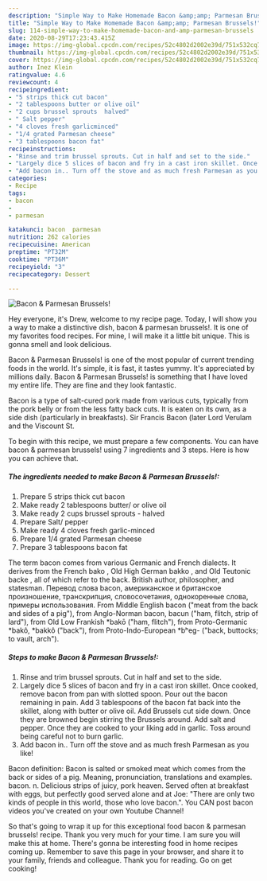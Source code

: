 ```yaml
---
description: "Simple Way to Make Homemade Bacon &amp;amp; Parmesan Brussels!"
title: "Simple Way to Make Homemade Bacon &amp;amp; Parmesan Brussels!"
slug: 114-simple-way-to-make-homemade-bacon-and-amp-parmesan-brussels
date: 2020-08-29T17:23:43.415Z
image: https://img-global.cpcdn.com/recipes/52c4802d2002e39d/751x532cq70/bacon-parmesan-brussels-recipe-main-photo.jpg
thumbnail: https://img-global.cpcdn.com/recipes/52c4802d2002e39d/751x532cq70/bacon-parmesan-brussels-recipe-main-photo.jpg
cover: https://img-global.cpcdn.com/recipes/52c4802d2002e39d/751x532cq70/bacon-parmesan-brussels-recipe-main-photo.jpg
author: Inez Klein
ratingvalue: 4.6
reviewcount: 4
recipeingredient:
- "5 strips thick cut bacon"
- "2 tablespoons butter or olive oil"
- "2 cups brussel sprouts  halved"
- " Salt pepper"
- "4 cloves fresh garlicminced"
- "1/4 grated Parmesan cheese"
- "3 tablespoons bacon fat"
recipeinstructions:
- "Rinse and trim brussel sprouts. Cut in half and set to the side."
- "Largely dice 5 slices of bacon and fry in a cast iron skillet. Once cooked, remove bacon from pan with slotted spoon. Pour out the bacon remaining in pain. Add 3 tablespoons of the bacon fat back into the skillet, along with butter or olive oil. Add Brussels cut side down. Once they are browned begin stirring the Brussels around. Add salt and pepper. Once they are cooked to your liking add in garlic. Toss around being careful not to burn garlic."
- "Add bacon in.. Turn off the stove and as much fresh Parmesan as you like!"
categories:
- Recipe
tags:
- bacon
- 
- parmesan

katakunci: bacon  parmesan 
nutrition: 262 calories
recipecuisine: American
preptime: "PT32M"
cooktime: "PT36M"
recipeyield: "3"
recipecategory: Dessert

---
```



![Bacon &amp; Parmesan Brussels!](https://img-global.cpcdn.com/recipes/52c4802d2002e39d/751x532cq70/bacon-parmesan-brussels-recipe-main-photo.jpg)

Hey everyone, it's Drew, welcome to my recipe page. Today, I will show you a way to make a distinctive dish, bacon &amp; parmesan brussels!. It is one of my favorites food recipes. For mine, I will make it a little bit unique. This is gonna smell and look delicious.

Bacon &amp; Parmesan Brussels! is one of the most popular of current trending foods in the world. It's simple, it is fast, it tastes yummy. It's appreciated by millions daily. Bacon &amp; Parmesan Brussels! is something that I have loved my entire life. They are fine and they look fantastic.

Bacon is a type of salt-cured pork made from various cuts, typically from the pork belly or from the less fatty back cuts. It is eaten on its own, as a side dish (particularly in breakfasts). Sir Francis Bacon (later Lord Verulam and the Viscount St.


To begin with this recipe, we must prepare a few components. You can have bacon &amp; parmesan brussels! using 7 ingredients and 3 steps. Here is how you can achieve that.

<!--inarticleads1-->

##### The ingredients needed to make Bacon &amp; Parmesan Brussels!:

1. Prepare 5 strips thick cut bacon
1. Make ready 2 tablespoons butter/ or olive oil
1. Make ready 2 cups brussel sprouts - halved
1. Prepare  Salt/ pepper
1. Make ready 4 cloves fresh garlic-minced
1. Prepare 1/4 grated Parmesan cheese
1. Prepare 3 tablespoons bacon fat


The term bacon comes from various Germanic and French dialects. It derives from the French bako , Old High German bakko , and Old Teutonic backe , all of which refer to the back. British author, philosopher, and statesman. Перевод слова bacon, американское и британское произношение, транскрипция, словосочетания, однокоренные слова, примеры использования. From Middle English bacon (&#34;meat from the back and sides of a pig&#34;), from Anglo-Norman bacon, bacun (&#34;ham, flitch, strip of lard&#34;), from Old Low Frankish *bakō (&#34;ham, flitch&#34;), from Proto-Germanic *bakô, *bakkô (&#34;back&#34;), from Proto-Indo-European *bʰeg- (&#34;back, buttocks; to vault, arch&#34;). 

<!--inarticleads2-->

##### Steps to make Bacon &amp; Parmesan Brussels!:

1. Rinse and trim brussel sprouts. Cut in half and set to the side.
1. Largely dice 5 slices of bacon and fry in a cast iron skillet. Once cooked, remove bacon from pan with slotted spoon. Pour out the bacon remaining in pain. Add 3 tablespoons of the bacon fat back into the skillet, along with butter or olive oil. Add Brussels cut side down. Once they are browned begin stirring the Brussels around. Add salt and pepper. Once they are cooked to your liking add in garlic. Toss around being careful not to burn garlic.
1. Add bacon in.. Turn off the stove and as much fresh Parmesan as you like!


Bacon definition: Bacon is salted or smoked meat which comes from the back or sides of a pig. Meaning, pronunciation, translations and examples. bacon. n. Delicious strips of juicy, pork heaven. Served often at breakfast with eggs, but perfectly good served alone and at Joe: &#34;There are only two kinds of people in this world, those who love bacon.&#34;. You CAN post bacon videos you&#39;ve created on your own Youtube Channel! 

So that's going to wrap it up for this exceptional food bacon &amp; parmesan brussels! recipe. Thank you very much for your time. I am sure you will make this at home. There's gonna be interesting food in home recipes coming up. Remember to save this page in your browser, and share it to your family, friends and colleague. Thank you for reading. Go on get cooking!
